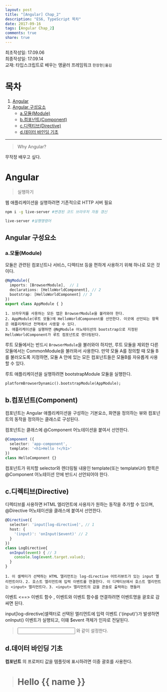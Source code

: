 ```yaml
---
layout: post
title: "[Angular] Chap_2"
description: "ES6, TypeScript 목차"
date: 2017-09-16
tags: [Angular Chap_2]
comments: true
share: true
---
```

최초작성일: 17.09.06  
최종작성일: 17.09.14  
교재: 타입스크립트로 배우는 앵귤러 프레임워크 `한장현|옮김`

# 목차  

1. [Angular](#Angular)  
2. [Angular 구성요소](#Angular-구성요소)  
    - [a.모듈(Module)](a-모듈-Module-)
    - [b.컴포넌트(Component)](b-컴포넌트-Component-)  
    - [c.디렉티브(Directive)](c-디렉티브-Directive-)
    - [d.데이터 바인딩 기초](d-데이터-바인딩-기초)
---
> Why Angular?  

무작정 배우고 싶다.  

# Angular  

> 실행하기  

웹 애플리케이션을 실행하려면 기존적으로 HTTP 서버 필요  

```sh
npm i -g live-server #변경된 코드 브라우저 자동 갱신  

live-server #실행명령어
```

## Angular 구성요소  

### a.모듈(Module)  

모듈은 관련된 컴포넌트나 서비스, 디렉티브 등을 편하게 사용하기 위해 하나로 모은 것이다.  

```ts
@NgModule({
  imports: [BrowserModule],  // 1
  declarations: [HelloWorldComponent], // 2
  bootstrap: [HelloWorldComponent] // 3
})
export class AppModule { }
```

`1. 브라우저를 사용하는 모든 앱은 BrowserModule을 불러와야 한다.`  
`2. AppModule(루트 모듈)에 HelloWorldComponent를 선언한다. 이곳에 선언되는 항목은 애플리케이션 전역에서 사용할 수 있다.`  
`3. 애플리케이션을 실행하면 @NgModule 어노테이션의 bootstrap으로 지정된 HelloWorldComponent가 루트 컴포넌트로 렌더링된다.`  

루트 모듈에서는 반드시 `BrowserModule`을 불러와야 하지만, 루트 모듈을 제외한 다른 모듈에서는 CommonModule을 불러와서 사용한다. 만약 모듈 A를 정의할 때 모듈 B를 불러오도록 지정하면, 모듈 A 안에 있는 모든 컴포넌트들은 모듈B를 자유롭게 사용할 수 있다.  

루트 애플리케이션을 실행하려면 bootstrapModule 모듈을 실행한다.  

`platformBrowserDynamic().bootstrapModule(AppModule);`  

## b.컴포넌트(Component)  

컴포넌트는 Angular 애플리케이션을 구성하는 기본요소, 화면을 정의하는 뷰와 컴포넌트의 동작을 정의하는 클래스로 구성된다.  

컴포넌트는 클래스에 @Component 어노테이션을 붙여서 선언한다.  

```ts
@Component ({
  selector: 'app-component',
  template: '<h1>Hello !</h1>'
})
class HelloComponent {}
```

컴포넌트가 위치할 selector와 렌더링될 내용인 template(또는 templateUrl) 항목은 @Component 어노테이션 안에 반드시 선언되어야 한다.  

## c.디렉티브(Directive)  

디렉티브를 사용하면 HTML 엘리먼트에 사용자가 원하는 동작을 추가할 수 있으며, @Directive 어노테이션을 클래스에 붙여서 선언한다.

```ts
@Directive({
  selector: 'input[log-directive]', // 1
  host: {
    '(input)': 'onInput($event)' // 2
  }
})
class LogDirective{
  onInput(event) { // 3  
    console.log(event.target.value);
  }
}
```

`1. 이 셀렉터가 선택하는 HTML 엘리먼트는 log-directive 어트리뷰트가 있는 input 엘리먼트이다.`
`2. 호스트 엘리먼트에 입력 이벤트를 연결한다. 이 디렉티브에서 호스트 엘리먼트는 <input> 엘리먼트다.`
`3. <input> 엘리먼트의 값을 콘솔로 출력하는 핸들러`  

이벤트 <==> 이벤트 함수 , 이벤트와 이벤트 함수를 연결하려면 이벤트명을 괄호로 감싸면 된다.  

input[log-directive]셀렉터로 선택된 엘리먼트에 입력 이벤트 ('(input)')가 발생하면 onInput() 이벤트가 실행되고, 이떄 $event 객체가 인자로 전달된다.  

> <input type="text" log-directive/> 와 같이 설정한다.  

## d.데이터 바인딩 기초   

**컴포넌트** 의 프로퍼티 값을 템플릿에 표시하려면 이중 괄호를 사용한다.  

> <h1>Hello {{ name }} </h1>
